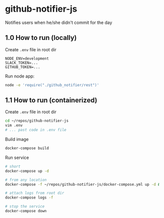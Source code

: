 # github-notifier-js
Notifies users when he/she didn't commit for the day

## 1.0 How to run (locally)

Create `.env` file in root dir
```vim
NODE_ENV=development
SLACK_TOKEN=...
GITHUB_TOKEN=...
```
Run node app:
```bash
node -e 'require("./github_notifier/rest")'
```

## 1.1 How to run (containerized) 

Create `.env` file in root dir
```bash
cd ~/repos/github-notifier-js
vim .env
# ... past code in .env file
```

Build image
```bash
docker-compose build
```

Run service
```bash
# short
docker-compose up -d

# from any location
docker-compose -f ~/repos/github-notifier-js/docker-compose.yml up -d && docker logs github-notifier --tail 50 -f

# attach logs from root dir
docker-compose logs -f

# stop the service
docker-compose down
```
